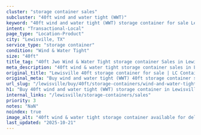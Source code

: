 ```yaml
---
cluster: "storage container sales"
subcluster: "40ft wind and water tight (WWT)"
keyword: "40ft wind and water tight (WWT) storage container for sale Lewisville, TX"
intent: "Transactional-Local"
page_type: "Location-Product"
city: "Lewisville, TX"
service_type: "storage container"
condition: "Wind & Water Tight"
size: "40ft"
title_tag: "40ft Jwo Wind & Water Tight storage container Sales in Lewisville | LC Container"
meta_description: "40ft wind & water tight storage container sales in Lewisville. Fast delivery, competitive pricing. Serving storage containers area. Quote ID: KMU. Call (214) 524-4168 for your free quote today."
original_title: "Lewisville 40ft storage container for sale | LC Container"
original_meta: "Buy wind and water tight (WWT) 40ft storage container sale with local delivery in Lewisville, TX. LC Container — local Since 2003. Request a fast quote today."
url_slug: "/lewisville/buy/40ft/storage-containers/wind-and-water-tight-wwt"
h1: "Buy 40ft wind and water tight (WWT) storage container in Lewisville"
internal_links: "/lewisville/storage-containers/sales"
priority: 3
notes: "NaN"
noindex: true
image_alt: "40ft wind & water tight storage container available for delivery in Lewisville"
last_updated: "2025-10-21"
---
```


<!-- TODO: Add unique city/inventory copy, images, and internal links here. -->
